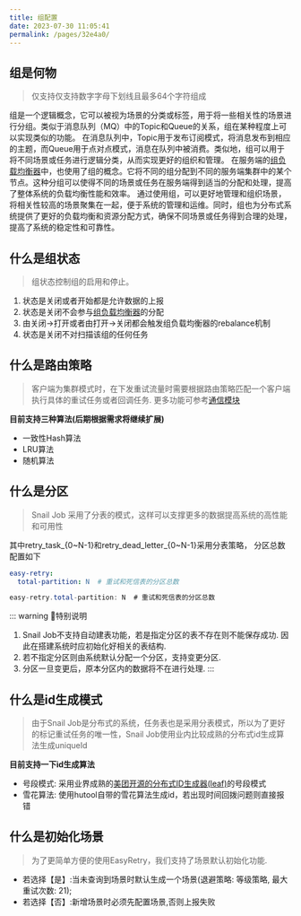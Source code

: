 ```yaml
---
title: 组配置
date: 2023-07-30 11:05:41
permalink: /pages/32e4a0/
---
```


## 组是何物
> 仅支持仅支持数字字母下划线且最多64个字符组成

组是一个逻辑概念，它可以被视为场景的分类或标签，用于将一些相关性的场景进行分组。类似于消息队列（MQ）中的Topic和Queue的关系，组在某种程度上可以实现类似的功能。
在消息队列中，Topic用于发布订阅模式，将消息发布到相应的主题，而Queue用于点对点模式，消息在队列中被消费。类似地，组可以用于将不同场景或任务进行逻辑分类，从而实现更好的组织和管理。
在服务端的[组负载均衡器](/pages/540554/#组负载均衡器)中，也使用了组的概念。它将不同的组分配到不同的服务端集群中的某个节点。这种分组可以使得不同的场景或任务在服务端得到适当的分配和处理，提高了整体系统的负载均衡性能和效率。
通过使用组，可以更好地管理和组织场景，将相关性较高的场景聚集在一起，便于系统的管理和运维。同时，组也为分布式系统提供了更好的负载均衡和资源分配方式，确保不同场景或任务得到合理的处理，提高了系统的稳定性和可靠性。

## 什么是组状态
> 组状态控制组的启用和停止。
1. 状态是关闭或者开始都是允许数据的上报
2. 状态是关闭不会参与[组负载均衡器](/pages/540554/#组负载均衡器)的分配
3. 由关闭->打开或者由打开->关闭都会触发组负载均衡器的rebalance机制
4. 状态是关闭不对扫描该组的任何任务

## 什么是路由策略
> 客户端为集群模式时，在下发重试流量时需要根据路由策略匹配一个客户端执行具体的重试任务或者回调任务. 更多功能可参考[通信模块](/pages/540554/#通信模块)

**目前支持三种算法(后期根据需求将继续扩展)**
- 一致性Hash算法
- LRU算法
- 随机算法

## 什么是分区
> Snail Job 采用了分表的模式，这样可以支撑更多的数据提高系统的高性能和可用性

其中retry_task_{0~N-1}和retry_dead_letter_{0~N-1}采用分表策略，
分区总数配置如下

<code-group>
  <code-block title="yaml风格" active>

```yaml
easy-retry:
  total-partition: N  # 重试和死信表的分区总数
```
  </code-block>

  <code-block title="properties风格">

```java
easy-retry.total-partition: N  # 重试和死信表的分区总数
```
  </code-block>
</code-group>

::: warning 🌈特别说明
1. Snail Job不支持自动建表功能，若是指定分区的表不存在则不能保存成功. 因此在搭建系统时应初始化好相关的表结构.
2. 若不指定分区则由系统默认分配一个分区，支持变更分区.
3. 分区一旦变更后，原本分区内的数据将不在进行处理.
:::


## 什么是id生成模式
> 由于Snail Job是分布式的系统，任务表也是采用分表模式，所以为了更好的标记重试任务的唯一性，Snail Job使用业内比较成熟的分布式id生成算法生成uniqueId

**目前支持一下id生成算法**
- 号段模式: 采用业界成熟的[美团开源的分布式ID生成器(leaf)](https://github.com/Meituan-Dianping/Leaf/blob/master/leaf-core/src/main/java/com/sankuai/inf/leaf/segment/SegmentIDGenImpl.java)的号段模式 <br />
- 雪花算法: 使用hutool自带的雪花算法生成id，若出现时间回拨问题则直接报错

## 什么是初始化场景
> 为了更简单方便的使用EasyRetry，我们支持了场景默认初始化功能.
- 若选择【是】:当未查询到场景时默认生成一个场景(退避策略: 等级策略, 最大重试次数: 21);
- 若选择【否】:新增场景时必须先配置场景,否则上报失败

